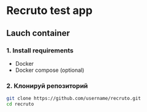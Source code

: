 # Recruto test app


## Lauch container
### 1. Install requirements
- Docker
- Docker compose (optional)

### 2. Клонируй репозиторий
```bash
git clone https://github.com/username/recruto.git
cd recruto
